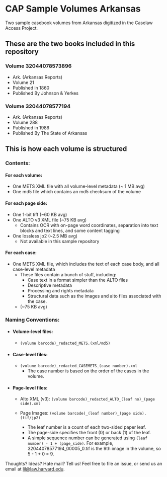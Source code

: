 # CAP Sample Volumes Arkansas
Two sample casebook volumes from Arkansas digitized in the Caselaw Access Project. 

## These are the two books included in this repository

### Volume 32044078573896
-  Ark. (Arkansas Reports) 
-  Volume 21
-  Published in 1860
-  Published By Johnson & Yerkes

### Volume 32044078577194
-  Ark. (Arkansas Reports) 
-  Volume 288
-  Published in 1986
-  Published By The State of Arkansas

## This is how each volume is structured
### Contents:
#### For each volume:
- One METS XML file with all volume-level metadata (~ 1 MB avg)
- One md5 file which contains an md5 checksum of the volume

#### For each page side:
- One 1-bit tiff (~60 KB avg)
- One ALTO v3 XML file (~75 KB avg)
    - Contains OCR with on-page word coordinates, separation into text blocks and text lines, and some content tagging
- One lossless jp2 (~2.5 MB avg)
  - Not available in this sample repository 

#### For each case:
- One METS XML file, which includes the text of each case body, and all case-level metadata 
     - These files contain a bunch of stuff, including:
       - Case text in a format simpler than the ALTO files
       - Descriptive metadata 
       - Processing and rights metadata
       - Structural data such as the images and alto files associated with the case.
    - (~75 KB avg)
### Naming Conventions:
- #### Volume-level files:
   - `(volume barcode)_redacted_METS.(xml/md5)`

-  #### Case-level files:
   - `(volume barcode)_redacted_CASEMETS_(case number).xml`
     - The case number is based on the order of the cases in the volume.
-  #### Page-level files:
   - Alto XML (v3): `(volume barcode)_redacted_ALTO_(leaf no)_(page side).xml`

   - Page Images: `(volume barcode)_(leaf number)_(page side).(tif/jp2)`
     - The leaf number is a count of each two-sided paper leaf.
     - The page-side specifies the front (0) or back (1) of the leaf.
     - A simple sequence number can be generated using `(leaf number) - 1 + (page_side)`. For example, 32044078577194_00005_0.tif is the 9th image in the volume, so 5 - 1 + 0 = 9.

Thoughts? Ideas? Hate mail? Tell us! Feel free to file an issue, or send us an email at lil@law.harvard.edu.